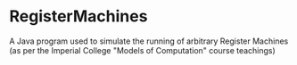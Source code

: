 # RegisterMachines
A Java program used to simulate the running of arbitrary Register Machines (as per the Imperial College "Models of Computation" course teachings)
